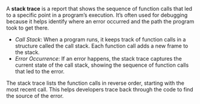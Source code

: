 A **stack trace** is a report that shows the sequence of function calls that led to a specific point in a program’s execution. It’s often used for debugging because it helps identify where an error occurred and the path the program took to get there.

- _Call Stack_: When a program runs, it keeps track of function calls in a structure called the call stack. Each function call adds a new frame to the stack.
- _Error Occurrence_: If an error happens, the stack trace captures the current state of the call stack, showing the sequence of function calls that led to the error.

The stack trace lists the function calls in reverse order, starting with the most recent call. This helps developers trace back through the code to find the source of the error.
